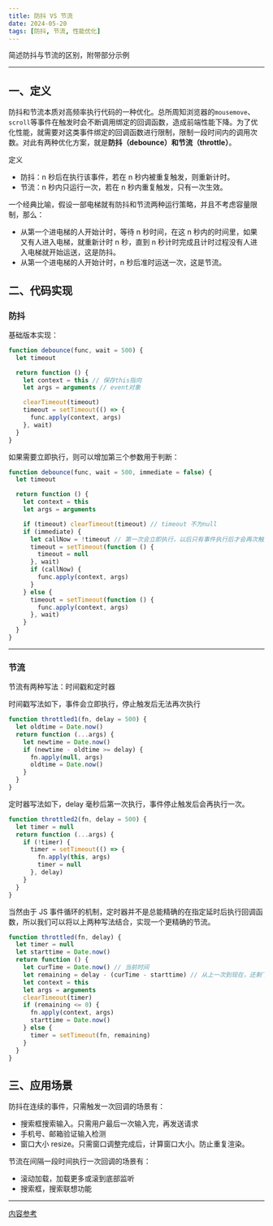 ```yaml
---
title: 防抖 VS 节流
date: 2024-05-20
tags: [防抖, 节流, 性能优化]
---
```


简述防抖与节流的区别，附带部分示例

---

## 一、定义

防抖和节流本质对高频率执行代码的一种优化。总所周知浏览器的`mousemove`、`scroll`等事件在触发时会不断调用绑定的回调函数，造成前端性能下降。为了优化性能，就需要对这类事件绑定的回调函数进行限制，限制一段时间内的调用次数。对此有两种优化方案，就是**防抖（debounce）**和**节流（throttle）**。

定义

- 防抖：n 秒后在执行该事件，若在 n 秒内被重复触发，则重新计时。
- 节流：n 秒内只运行一次，若在 n 秒内重复触发，只有一次生效。

一个经典比喻，假设一部电梯就有防抖和节流两种运行策略，并且不考虑容量限制，那么：

- 从第一个进电梯的人开始计时，等待 n 秒时间，在这 n 秒内的时间里，如果又有人进入电梯，就重新计时 n 秒，直到 n 秒计时完成且计时过程没有人进入电梯就开始运送，这是防抖。
- 从第一个进电梯的人开始计时，n 秒后准时运送一次，这是节流。

## 二、代码实现

### 防抖

基础版本实现：

```js
function debounce(func, wait = 500) {
  let timeout

  return function () {
    let context = this // 保存this指向
    let args = arguments // event对象

    clearTimeout(timeout)
    timeout = setTimeout(() => {
      func.apply(context, args)
    }, wait)
  }
}
```

如果需要立即执行，则可以增加第三个参数用于判断：

```js
function debounce(func, wait = 500, immediate = false) {
  let timeout

  return function () {
    let context = this
    let args = arguments

    if (timeout) clearTimeout(timeout) // timeout 不为null
    if (immediate) {
      let callNow = !timeout // 第一次会立即执行，以后只有事件执行后才会再次触发
      timeout = setTimeout(function () {
        timeout = null
      }, wait)
      if (callNow) {
        func.apply(context, args)
      }
    } else {
      timeout = setTimeout(function () {
        func.apply(context, args)
      }, wait)
    }
  }
}
```

---

### 节流

节流有两种写法：时间戳和定时器

时间戳写法如下，事件会立即执行，停止触发后无法再次执行

```js
function throttled1(fn, delay = 500) {
  let oldtime = Date.now()
  return function (...args) {
    let newtime = Date.now()
    if (newtime - oldtime >= delay) {
      fn.apply(null, args)
      oldtime = Date.now()
    }
  }
}
```

定时器写法如下，delay 毫秒后第一次执行，事件停止触发后会再执行一次。

```js
function throttled2(fn, delay = 500) {
  let timer = null
  return function (...args) {
    if (!timer) {
      timer = setTimeout(() => {
        fn.apply(this, args)
        timer = null
      }, delay)
    }
  }
}
```

当然由于 JS 事件循环的机制，定时器并不是总能精确的在指定延时后执行回调函数，所以我们可以将以上两种写法结合，实现一个更精确的节流。

```js
function throttled(fn, delay) {
  let timer = null
  let starttime = Date.now()
  return function () {
    let curTime = Date.now() // 当前时间
    let remaining = delay - (curTime - starttime) // 从上一次到现在，还剩下多少多余时间
    let context = this
    let args = arguments
    clearTimeout(timer)
    if (remaining <= 0) {
      fn.apply(context, args)
      starttime = Date.now()
    } else {
      timer = setTimeout(fn, remaining)
    }
  }
}
```

## 三、应用场景

防抖在连续的事件，只需触发一次回调的场景有：

- 搜索框搜索输入。只需用户最后一次输入完，再发送请求
- 手机号、邮箱验证输入检测
- 窗口大小 resize。只需窗口调整完成后，计算窗口大小。防止重复渲染。

节流在间隔一段时间执行一次回调的场景有：

- 滚动加载，加载更多或滚到底部监听
- 搜索框，搜索联想功能

---

[内容参考](https://vue3js.cn/interview/JavaScript/debounce_throttle.html#%E4%BA%8C%E3%80%81%E5%8C%BA%E5%88%AB)
